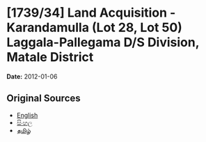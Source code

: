 # [1739/34] Land Acquisition - Karandamulla (Lot 28, Lot 50) Laggala-Pallegama D/S Division, Matale District

**Date:** 2012-01-06

## Original Sources

- [English](https://documents.gov.lk/view/extra-gazettes/2012/1/1739-34_E.pdf)
- [සිංහල](https://documents.gov.lk/view/extra-gazettes/2012/1/1739-34_S.pdf)
- [தமிழ்](https://documents.gov.lk/view/extra-gazettes/2012/1/1739-34_T.pdf)
